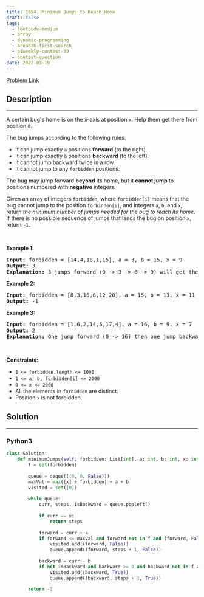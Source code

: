 ```yaml
---
title: 1654. Minimum Jumps to Reach Home
draft: false
tags: 
  - leetcode-medium
  - array
  - dynamic-programming
  - breadth-first-search
  - biweekly-contest-39
  - contest-question
date: 2022-03-10
---
```


[Problem Link](https://leetcode.com/problems/minimum-jumps-to-reach-home/)

## Description

---
<p>A certain bug&#39;s home is on the x-axis at position <code>x</code>. Help them get there from position <code>0</code>.</p>

<p>The bug jumps according to the following rules:</p>

<ul>
	<li>It can jump exactly <code>a</code> positions <strong>forward</strong> (to the right).</li>
	<li>It can jump exactly <code>b</code> positions <strong>backward</strong> (to the left).</li>
	<li>It cannot jump backward twice in a row.</li>
	<li>It cannot jump to any <code>forbidden</code> positions.</li>
</ul>

<p>The bug may jump forward <strong>beyond</strong> its home, but it <strong>cannot jump</strong> to positions numbered with <strong>negative</strong> integers.</p>

<p>Given an array of integers <code>forbidden</code>, where <code>forbidden[i]</code> means that the bug cannot jump to the position <code>forbidden[i]</code>, and integers <code>a</code>, <code>b</code>, and <code>x</code>, return <em>the minimum number of jumps needed for the bug to reach its home</em>. If there is no possible sequence of jumps that lands the bug on position <code>x</code>, return <code>-1.</code></p>

<p>&nbsp;</p>
<p><strong class="example">Example 1:</strong></p>

<pre>
<strong>Input:</strong> forbidden = [14,4,18,1,15], a = 3, b = 15, x = 9
<strong>Output:</strong> 3
<strong>Explanation:</strong> 3 jumps forward (0 -&gt; 3 -&gt; 6 -&gt; 9) will get the bug home.
</pre>

<p><strong class="example">Example 2:</strong></p>

<pre>
<strong>Input:</strong> forbidden = [8,3,16,6,12,20], a = 15, b = 13, x = 11
<strong>Output:</strong> -1
</pre>

<p><strong class="example">Example 3:</strong></p>

<pre>
<strong>Input:</strong> forbidden = [1,6,2,14,5,17,4], a = 16, b = 9, x = 7
<strong>Output:</strong> 2
<strong>Explanation:</strong> One jump forward (0 -&gt; 16) then one jump backward (16 -&gt; 7) will get the bug home.
</pre>

<p>&nbsp;</p>
<p><strong>Constraints:</strong></p>

<ul>
	<li><code>1 &lt;= forbidden.length &lt;= 1000</code></li>
	<li><code>1 &lt;= a, b, forbidden[i] &lt;= 2000</code></li>
	<li><code>0 &lt;= x &lt;= 2000</code></li>
	<li>All the elements in <code>forbidden</code> are distinct.</li>
	<li>Position <code>x</code> is not forbidden.</li>
</ul>


## Solution

---
### Python3
``` py title='minimum-jumps-to-reach-home'
class Solution:
    def minimumJumps(self, forbidden: List[int], a: int, b: int, x: int) -> int:
        f = set(forbidden)
        
        queue = deque([(0, 0, False)])
        maxVal = max([x] + forbidden) + a + b
        visited = set([0])
        
        while queue:
            curr, steps, isBackward = queue.popleft()
            
            if curr == x:
                return steps
            
            forward = curr + a
            if forward <= maxVal and forward not in f and (forward, False) not in visited:
                visited.add((forward, False))
                queue.append((forward, steps + 1, False))
            
            backward = curr - b
            if not isBackward and backward >= 0 and backward not in f and (backward, True) not in visited:
                visited.add((backward, True))
                queue.append((backward, steps + 1, True))
        
        return -1
```

